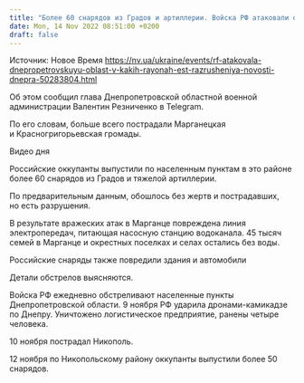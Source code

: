 ```yaml
---
title: "Более 60 снарядов из Градов и артиллерии. Войска РФ атаковали один из районов Днепропетровской области"
date: Mon, 14 Nov 2022 08:51:00 +0200
draft: false
---
```

Источник: Новое Время https://nv.ua/ukraine/events/rf-atakovala-dnepropetrovskuyu-oblast-v-kakih-rayonah-est-razrusheniya-novosti-dnepra-50283804.html


 Об этом сообщил глава Днепропетровской областной военной администрации Валентин Резниченко в Telegram.

По его словам, больше всего пострадали Марганецкая и Красногригорьевская громады.

 Видео дня   

Российские оккупанты выпустили по населенным пунктам в это районе более 60 снарядов из Градов и тяжелой артиллерии.

По предварительным данным, обошлось без жертв и пострадавших, но есть разрушения.

В результате вражеских атак в Марганце повреждена линия электропередач, питающая насосную станцию ​​водоканала. 45 тысяч семей в Марганце и окрестных поселках и селах остались без воды.

Российские снаряды также повредили здания и автомобили

Детали обстрелов выясняются.

Войска РФ ежедневно обстреливают населенные пункты Днепропетровской области. 9 ноября РФ ударила дронами-камикадзе по Днепру. Уничтожено логистическое предприятие, ранены четыре человека.

10 ноября пострадал Никополь.

12 ноября по Никопольскому району оккупанты выпустили более 50 снарядов.
